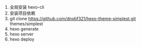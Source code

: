 1. 全局安装 hexo-cli
2. 安装项目依赖
3. git clone https://github.com/dnxbf321/hexo-theme-simplest.git themes/simplest
4. hexo generate
5. hexo server
6. hexo deploy